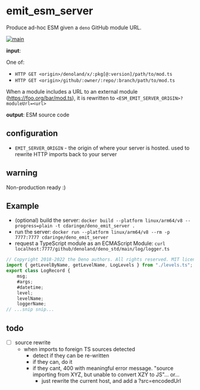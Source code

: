 # emit_esm_server

Produce ad-hoc ESM given a `deno` GitHub module URL.

[![main](https://github.com/cdaringe/deno-emit-esm-server/actions/workflows/main.yml/badge.svg)](https://github.com/cdaringe/deno-emit-esm-server/actions/workflows/main.yml)

**input**:

One of:

- `HTTP GET <origin>/denoland/x/:pkg[@:version]/path/to/mod.ts`
- `HTTP GET <origin>/github/:owner/:repo/:branch/path/to/mod.ts`

When a module includes a URL to an external module (https://foo.org/bar/mod.ts),
it is rewritten to `<ESM_EMIT_SERVER_ORIGIN>?moduleUrl=<url>`

**output**: ESM source code

## configuration

- `EMIT_SERVER_ORIGIN` - the origin of where your server is hosted. used to rewrite HTTP imports back to your server

## warning

Non-production ready :)

## Example

- (optional) build the server:
  `docker build --platform linux/arm64/v8 --progress=plain -t cdaringe/deno_emit_server .`
- run the server:
  `docker run --platform linux/arm64/v8 --rm -p 7777:7777 cdaringe/deno_emit_server`
- request a TypeScript module as an ECMAScript Module:
  `curl localhost:7777/github/denoland/deno_std/main/log/logger.ts`

```js
// Copyright 2018-2022 the Deno authors. All rights reserved. MIT license.
import { getLevelByName, getLevelName, LogLevels } from "./levels.ts";
export class LogRecord {
    msg;
    #args;
    #datetime;
    level;
    levelName;
    loggerName;
// ...snip snip...
```

## todo

- [ ] source rewrite
  - when imports to foreign TS sources detected
    - detect if they can be re-written
    - if they can, do it
    - if they cant, 400 with meaningful error message. "source importing from
      XYZ, but unable to convert XZY to JS"... or...
      - just rewrite the current host, and add a ?src=encodedUrl
